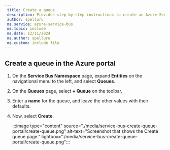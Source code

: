 ```yaml
---
 title: Create a queue
 description: Provides step-by-step instructions to create an Azure Service Bus queue using the Azure portal. 
 author: spelluru
 ms.service: azure-service-bus
 ms.topic: include
 ms.date: 12/11/2024
 ms.author: spelluru
 ms.custom: include file
---
```


## Create a queue in the Azure portal
1. On the **Service Bus Namespace** page, expand **Entities** on the navigational menu to the left, and select **Queues**.
1. On the **Queues** page, select **+ Queue** on the toolbar.
1. Enter a **name** for the queue, and leave the other values with their defaults.
1. Now, select **Create**.
 
    :::image type="content" source="./media/service-bus-create-queue-portal/create-queue.png" alt-text="Screenshot that shows the Create queue page." lightbox="./media/service-bus-create-queue-portal/create-queue.png":::

